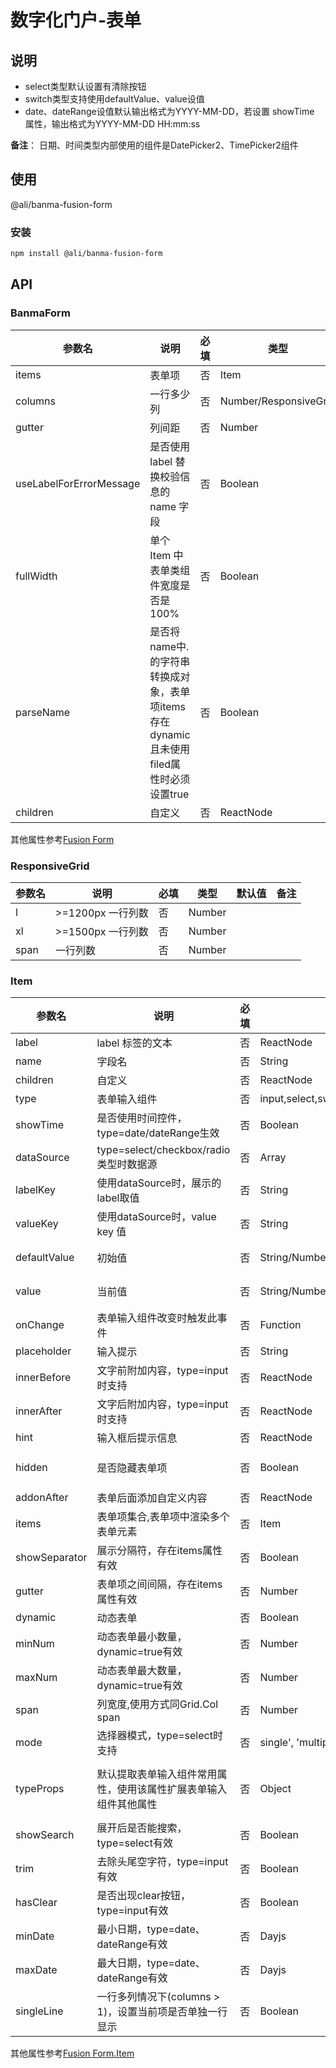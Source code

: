 # 数字化门户-表单
## 说明
* select类型默认设置有清除按钮
* switch类型支持使用defaultValue、value设值
* date、dateRange设值默认输出格式为YYYY-MM-DD，若设置 showTime 属性，输出格式为YYYY-MM-DD HH:mm:ss

**备注**： 日期、时间类型内部使用的组件是DatePicker2、TimePicker2组件
## 使用
@ali/banma-fusion-form
### 安装
```bash
npm install @ali/banma-fusion-form
```
## API

### BanmaForm
| 参数名 | 说明 | 必填 | 类型 | 默认值 | 备注 |
| ------ | ---- | ---- | ---- | ------ | ---- |
| items  | 表单项 | 否 |  Item   |        |      |
| columns  | 一行多少列 | 否 |  Number/ResponsiveGrid   |    1    |      |
| gutter  | 列间距 | 否 |  Number   |    0    |      |
| useLabelForErrorMessage  | 是否使用 label 替换校验信息的 name 字段 | 否 |  Boolean   |    true    |      |
| fullWidth  | 单个 Item 中表单类组件宽度是否是100% | 否 |  Boolean   |   true     |      |
| parseName  | 是否将name中.的字符串转换成对象，表单项items存在dynamic且未使用filed属性时必须设置true | 否 |  Boolean   |   false     |      |
| children  | 自定义 | 否 |  ReactNode   |        |      |

其他属性参考<a href="https://done.alibaba-inc.com/dsm/85526/components/detail/form?themeid=44903&tabActiveKey=component#Form" target="_blank">Fusion Form</a>

### ResponsiveGrid
| 参数名 | 说明 | 必填 | 类型 | 默认值 | 备注 |
| ------ | ---- | ---- | ---- | ------ | ---- |
| l  | >=1200px 一行列数 | 否 |  Number   |        |      |
| xl  | >=1500px 一行列数 | 否 |  Number   |     |    |
| span  | 一行列数 | 否 |  Number   |        |      |
### Item
| 参数名 | 说明 | 必填 | 类型 | 默认值 | 备注 |
| ------ | ---- | ---- | ---- | ------ | ---- |
| label  | label 标签的文本 | 否 |  ReactNode   |        |      |
| name  | 字段名 | 否 |  String   |     |    |
| children  | 自定义 | 否 |  ReactNode   |        |      |
| type  | 表单输入组件 | 否 |  input,select,switch,checkox,radio,textArea,password,date,dateRange,timePicker,timePickerRange,numberPicker    |   input     |      |
| showTime  | 是否使用时间控件，type=date/dateRange生效 | 否 |  Boolean   |    false   |      |
| dataSource  | type=select/checkbox/radio类型时数据源 | 否 |  Array   |        |      |
| labelKey  | 使用dataSource时，展示的label取值 | 否 |  String   |    label    |      |
| valueKey  | 使用dataSource时，value key 值 | 否 |  String   |    value    |      |
| defaultValue  | 初始值 | 否 |  String/Number/Boolean   |        |   type=switch使用时也生效   |
| value  | 当前值 | 否 |  String/Number/Boolean   |        |  type=switch使用时也生效    |
| onChange  | 表单输入组件改变时触发此事件 | 否 |  Function   |        |      |
| placeholder  | 	输入提示 | 否 |  String   |        |      |
| innerBefore  | 文字前附加内容，type=input时支持 | 否 |  ReactNode   |        |      |
| innerAfter  | 文字后附加内容，type=input时支持 | 否 |  ReactNode   |        |      |
| hint  | 输入框后提示信息 | 否 |  ReactNode   |        |      |
| hidden  | 是否隐藏表单项 | 否 |  Boolean | (item) => Boolean   |        |      |
| addonAfter  | 表单后面添加自定义内容 | 否 |  ReactNode   |        |      |
| items  | 表单项集合,表单项中渲染多个表单元素 | 否 |  Item   |        |  v1.1.0    |
| showSeparator  | 展示分隔符，存在items属性有效 | 否 |  Boolean   |       |   v1.1.0   |
| gutter  | 表单项之间间隔，存在items属性有效 | 否 |  Number   |    8    |   v1.1.0   |
| dynamic  | 动态表单 | 否 |  Boolean   |    false    |   v1.2.0  |
| minNum  | 动态表单最小数量，dynamic=true有效 | 否 |  Number   |        |  v1.3.0    |
| maxNum  | 动态表单最大数量，dynamic=true有效 | 否 |  Number   |        |  v1.3.0    |
| span  | 列宽度,使用方式同Grid.Col span | 否 |  Number   |        |   v1.1.0   |
| mode  | 选择器模式，type=select时支持 | 否 |  single', 'multiple', 'tag'   |   single   |      |
| typeProps  | 默认提取表单输入组件常用属性，使用该属性扩展表单输入组件其他属性 | 否 |  Object   |        |   type=checkbox/radio时，属性设置到Checkbox.Group，Radio.Group   |
| showSearch  | 展开后是否能搜索，type=select有效 | 否 |  Boolean   |        |      |
| trim  | 去除头尾空字符，type=input有效 | 否 |  Boolean   |        |      |
| hasClear  | 是否出现clear按钮，type=input有效  | 否 |  Boolean   |        |      |
| minDate  | 最小日期，type=date、dateRange有效 | 否 |  Dayjs   |        |      |
| maxDate  | 最大日期，type=date、dateRange有效 | 否 |  Dayjs   |        |      |
| singleLine  | 一行多列情况下(columns > 1)，设置当前项是否单独一行显示 | 否 |  Boolean   |        |      |

其他属性参考<a href="https://done.alibaba-inc.com/dsm/85526/components/detail/form?themeid=44903&tabActiveKey=component#Form%20Item" target="_blank">Fusion Form.Item</a>
